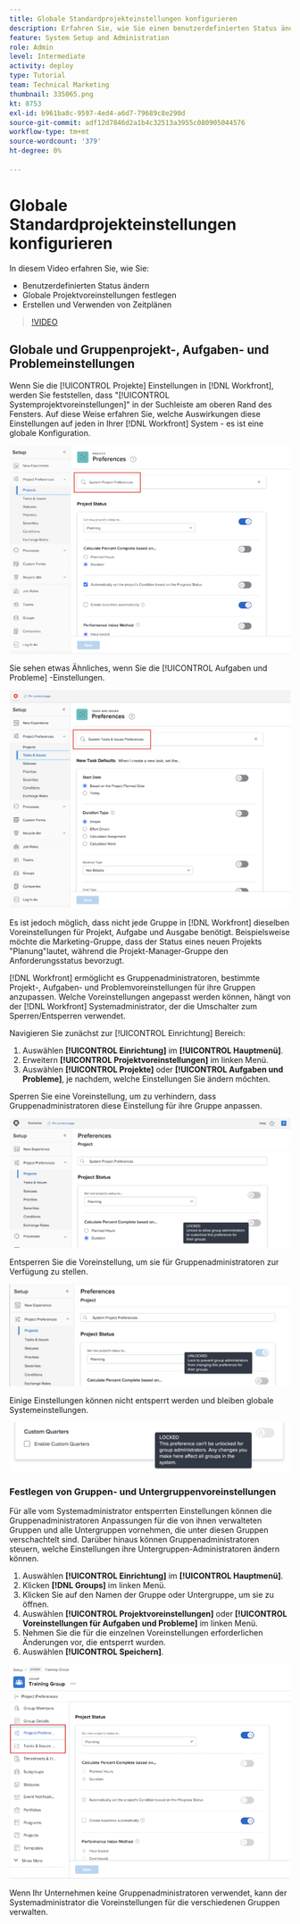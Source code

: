 ```yaml
---
title: Globale Standardprojekteinstellungen konfigurieren
description: Erfahren Sie, wie Sie einen benutzerdefinierten Status ändern, globale Projektvoreinstellungen festlegen und Zeitpläne erstellen, die globale Standardeinstellungen sind.
feature: System Setup and Administration
role: Admin
level: Intermediate
activity: deploy
type: Tutorial
team: Technical Marketing
thumbnail: 335065.png
kt: 8753
exl-id: b961ba8c-9597-4ed4-a6d7-79689c8e290d
source-git-commit: adf12d7846d2a1b4c32513a3955c080905044576
workflow-type: tm+mt
source-wordcount: '379'
ht-degree: 0%

---
```


# Globale Standardprojekteinstellungen konfigurieren

<!---
21.4 updates have been made
--->

In diesem Video erfahren Sie, wie Sie:

* Benutzerdefinierten Status ändern
* Globale Projektvoreinstellungen festlegen
* Erstellen und Verwenden von Zeitplänen

>[!VIDEO](https://video.tv.adobe.com/v/335065/?quality=12)

## Globale und Gruppenprojekt-, Aufgaben- und Problemeinstellungen

Wenn Sie die [!UICONTROL Projekte] Einstellungen in [!DNL Workfront], werden Sie feststellen, dass &quot;[!UICONTROL Systemprojektvoreinstellungen]&quot; in der Suchleiste am oberen Rand des Fensters. Auf diese Weise erfahren Sie, welche Auswirkungen diese Einstellungen auf jeden in Ihrer [!DNL Workfront] System - es ist eine globale Konfiguration.

![[!UICONTROL Projektvoreinstellungen] Seite in [!UICONTROL Einrichtung]](assets/admin-fund-system-project-preferences-1.png)

Sie sehen etwas Ähnliches, wenn Sie die [!UICONTROL Aufgaben und Probleme] -Einstellungen.

![[!UICONTROL Voreinstellungen für Aufgaben und Probleme] in [!UICONTROL Einrichtung]](assets/admin-fund-task-issue-preferences-2.png)

Es ist jedoch möglich, dass nicht jede Gruppe in [!DNL Workfront] dieselben Voreinstellungen für Projekt, Aufgabe und Ausgabe benötigt. Beispielsweise möchte die Marketing-Gruppe, dass der Status eines neuen Projekts &quot;Planung&quot;lautet, während die Projekt-Manager-Gruppe den Anforderungsstatus bevorzugt.

[!DNL Workfront] ermöglicht es Gruppenadministratoren, bestimmte Projekt-, Aufgaben- und Problemvoreinstellungen für ihre Gruppen anzupassen. Welche Voreinstellungen angepasst werden können, hängt von der [!DNL Workfront] Systemadministrator, der die Umschalter zum Sperren/Entsperren verwendet.

Navigieren Sie zunächst zur [!UICONTROL Einrichtung] Bereich:

1. Auswählen **[!UICONTROL Einrichtung]** im **[!UICONTROL Hauptmenü]**.
1. Erweitern **[!UICONTROL Projektvoreinstellungen]** im linken Menü.
1. Auswählen **[!UICONTROL Projekte]** oder **[!UICONTROL Aufgaben und Probleme]**, je nachdem, welche Einstellungen Sie ändern möchten.

Sperren Sie eine Voreinstellung, um zu verhindern, dass Gruppenadministratoren diese Einstellung für ihre Gruppe anpassen.

![Gesperrte Präferenznachricht](assets/admin-fund-preferences-locked-3.png)

Entsperren Sie die Voreinstellung, um sie für Gruppenadministratoren zur Verfügung zu stellen.

![Entsperrte Präferenznachricht](assets/admin-fund-preferences-unlocked-4.png)

Einige Einstellungen können nicht entsperrt werden und bleiben globale Systemeinstellungen.

![Gesperrte Präferenznachricht](assets/admin-fund-preferences-always-locked-5.png)

### Festlegen von Gruppen- und Untergruppenvoreinstellungen

Für alle vom Systemadministrator entsperrten Einstellungen können die Gruppenadministratoren Anpassungen für die von ihnen verwalteten Gruppen und alle Untergruppen vornehmen, die unter diesen Gruppen verschachtelt sind. Darüber hinaus können Gruppenadministratoren steuern, welche Einstellungen ihre Untergruppen-Administratoren ändern können.

1. Auswählen **[!UICONTROL Einrichtung]** im **[!UICONTROL Hauptmenü]**.
1. Klicken **[!DNL Groups]** im linken Menü.
1. Klicken Sie auf den Namen der Gruppe oder Untergruppe, um sie zu öffnen.
1. Auswählen **[!UICONTROL Projektvoreinstellungen]** oder **[!UICONTROL Voreinstellungen für Aufgaben und Probleme]** im linken Menü.
1. Nehmen Sie die für die einzelnen Voreinstellungen erforderlichen Änderungen vor, die entsperrt wurden.
1. Auswählen **[!UICONTROL Speichern]**.

![[!UICONTROL Projektstatus] Abschnitt [!UICONTROL Gruppe] page](assets/admin-fund-group-preferences.png)

Wenn Ihr Unternehmen keine Gruppenadministratoren verwendet, kann der Systemadministrator die Voreinstellungen für die verschiedenen Gruppen verwalten.

<!---
learn more URLs and guides
Create or edit a group status 
Group administrators 
Configure system-wide project preferences 
Configure project preferences for a group 
Configure task and issue preferences for a group 
Create and modify a group’s schedule 
--->
